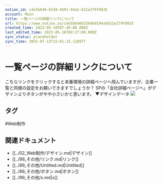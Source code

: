 ```yaml
---
notion_id: cde5b646-6338-4b91-94a5-621e279f9835
account: Main
title: 一覧ページの詳細リンクについて
url: https://www.notion.so/cde5b64663384b9194a5621e279f9835
created_time: 2023-05-10T07:40:00.000Z
last_edited_time: 2023-05-16T09:27:00.000Z
sync_status: placeholder
sync_time: 2025-07-12T15:01:15.110977
---
```

# 一覧ページの詳細リンクについて

こちらリンクをクリックすると本番環境の詳細ページへ飛んでいますが、企業一覧と同様の設定をお願いできますでしょうか？
SPの「会社詳細ページへ」がデザインよりボタンがやや小さいかと思います。
▼デザインデータ
![](https://prod-files-secure.s3.us-west-2.amazonaws.com/736adce6-a3a4-4a64-9f74-d9aa055c96d2/743d9929-8de5-47bc-916c-be3628365159/Untitled.png?X-Amz-Algorithm=AWS4-HMAC-SHA256&X-Amz-Content-Sha256=UNSIGNED-PAYLOAD&X-Amz-Credential=ASIAZI2LB466YFKMGONX%2F20250719%2Fus-west-2%2Fs3%2Faws4_request&X-Amz-Date=20250719T051733Z&X-Amz-Expires=3600&X-Amz-Security-Token=IQoJb3JpZ2luX2VjEIT%2F%2F%2F%2F%2F%2F%2F%2F%2F%2FwEaCXVzLXdlc3QtMiJIMEYCIQDfN%2BZBMz9krwe7P3G9V6om3C4AVSlfhIrXNV1ngGdAPwIhAKKasrL54i7qFTVEN%2BluHca%2FxD%2FAuTtEvrqmMGVZ%2BiuIKogECJ3%2F%2F%2F%2F%2F%2F%2F%2F%2F%2FwEQABoMNjM3NDIzMTgzODA1IgyaQ4MxHLQHyqEOl5Mq3APfVE%2FpLNxX7oyr34FIuSNIGa24hp1EqRkjQCsYFsRMUcNg4DKdXhklU%2Bt7TASuLWLK0LssrXZrx4I27vXFrU%2FhAn%2Fo1Brk3e7qUMo%2FpiOntVsHJhTTWsDyFOzAy50pNLQ1%2FoKfgsSImqY5DSwAJXTyrdZFOsDoff2gbeViePyXEvmxmIKT4W%2BAgryznoFhu%2FF%2BAZJdSG3MHPocAsu%2FOAsgYtNyYzpuiGfFPFAxQr2AVrEekGBCxeYSiAuUlaL4gwgwxR2%2Bn77gljeyNYxh9eAoBVUk3dZN9MJfKITnKdCRC4D3O6rUBLde3%2BvTCoRg1jwTSAg9yx9tDpNGuN3gHlLhYnFdWX71bc1zR7K05A8vViN0uiGDBhp4MfIeziHrBGurzPwtcaX%2F%2BcunCnjl56A58uYAQP%2Bn7SkBqgqNmQdl0QQvkhfLYqPRwAF4N%2FStE6PE%2F9r73mRuP77rkNKsWbz9EanIW2uytq8GlWKvbxeDc6XrjFNaMc30QS4DpgN94UVzmQW3v5tw5qKlTBlrbvfKQCHIrzmd9%2FJDOODGAFH7XoK9gOGSCQDnpTdUqJDPD2SxU65ysj6H%2FXjcZzlUy6hGCFJ6siM6CzrM5kWGXtaUkhaGIDP%2BZH00QHq3SDCQq%2BzDBjqkAQJ0t0TEcSwqhBWC7dHzOvIb3akwwk3Ti%2BDpYxWt8d8Q8AO9zmO4iHjVp8D5Q8uaGsG0xMHkzKSYnLKr64Qp24C1cWeLqBacyeMeQHbI1T%2Bg3FnpJlzz1P%2Fzbmojd%2FGandhmb%2Fs3c%2FUoVYvGbPVHJtf9YPeeiVTVuKNYjkAkoj5EaZOZ8qZcez0t6%2F2WbX2v70k7n5MnE5dgXIRRydfZM4pACTey&X-Amz-Signature=460e5a3992d2b9ec07a200a999bb250b00b616a0a438aba94ed511c582db8537&X-Amz-SignedHeaders=host&x-amz-checksum-mode=ENABLED&x-id=GetObject)

## タグ

#Web制作 

## 関連ドキュメント

- [[../02_Web制作/デザイン.md|デザイン]]
- [[../99_その他/リンク.md|リンク]]
- [[../99_その他/Untitled.md|Untitled]]
- [[../99_その他/ボタン.md|ボタン]]
- [[../99_その他/x.md|x]]
